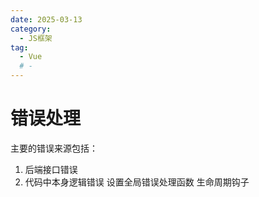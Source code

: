 ```yaml
---
date: 2025-03-13
category:
  - JS框架
tag:
  - Vue
  # - 
---
```



# 错误处理
主要的错误来源包括：
1. 后端接口错误
2. 代码中本身逻辑错误
设置全局错误处理函数
生命周期钩子
